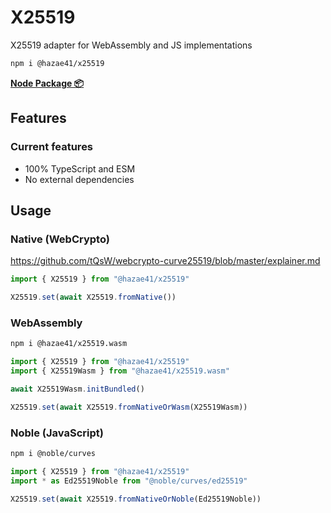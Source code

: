 # X25519

X25519 adapter for WebAssembly and JS implementations

```bash
npm i @hazae41/x25519
```

[**Node Package 📦**](https://www.npmjs.com/package/@hazae41/x25519)

## Features

### Current features
- 100% TypeScript and ESM
- No external dependencies

## Usage

### Native (WebCrypto)

https://github.com/tQsW/webcrypto-curve25519/blob/master/explainer.md

```typescript
import { X25519 } from "@hazae41/x25519"

X25519.set(await X25519.fromNative())
```

### WebAssembly

```bash
npm i @hazae41/x25519.wasm
```

```typescript
import { X25519 } from "@hazae41/x25519"
import { X25519Wasm } from "@hazae41/x25519.wasm"

await X25519Wasm.initBundled()

X25519.set(await X25519.fromNativeOrWasm(X25519Wasm))
```

### Noble (JavaScript)

```bash
npm i @noble/curves
```

```typescript
import { X25519 } from "@hazae41/x25519"
import * as Ed25519Noble from "@noble/curves/ed25519"

X25519.set(await X25519.fromNativeOrNoble(Ed25519Noble))
```
